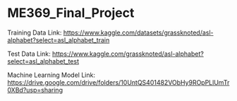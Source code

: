 # ME369_Final_Project

Training Data Link:
https://www.kaggle.com/datasets/grassknoted/asl-alphabet?select=asl_alphabet_train

Test Data Link:
https://www.kaggle.com/grassknoted/asl-alphabet?select=asl_alphabet_test

Machine Learning Model Link:
https://drive.google.com/drive/folders/10UntQS401482VObHy9ROpPLlUmTr0XBd?usp=sharing
